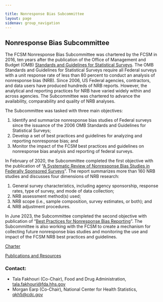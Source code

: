 ```yaml
---

title: Nonresponse Bias Subcommittee
layout: page
sidenav: group_navigation
---
```


<h2 class="page-sub-title">Nonresponse Bias Subcommittee</h2>

<p>The FCSM Nonresponse Bias Subcommittee was chartered by the FCSM in 2016, ten years after the publication of the Office of Management and Budget (OMB) <a href="https://unstats.un.org/unsd/dnss/docs-nqaf/USA_standards_stat_surveys.pdf" target="_blank">Standards and Guidelines for Statistical Surveys</a>. The OMB Standards and Guidelines for Statistical Surveys require all Federal surveys with a unit response rate of less than 80 percent to conduct an analysis of nonresponse bias (NRB). Since 2006, US Federal agencies, contractors, and data users have produced hundreds of NRB reports. However, the analytical and reporting practices for NRB have varied widely within and across agencies. The Subcommittee was chartered to advance the availability, comparability and quality of NRB analyses. </p>

<p>The Subcommittee was tasked with three main objectives:</p>
<ol>
<li>Identify and summarize nonresponse bias studies of Federal surveys since the issuance of the 2006 OMB Standards and Guidelines for Statistical Surveys;</li>
<li>Develop a set of best practices and guidelines for analyzing and reporting nonresponse bias; and</li>
<li>Monitor the impact of the FCSM best practices and guidelines on nonresponse bias analysis and reporting of federal surveys.</li>
</ol>

<p>In February of 2020, the Subcommittee completed the first objective with the publication of “<a href="{{site.baseurl}}/assets/files/docs/A_Systematic_Review_of_Nonresponse_Bias_Studies_Federally_Sponsored_SurveysFCSM_20_02_032920.pdf">A Systematic Review of Nonresponse Bias Studies in Federally Sponsored Surveys</a>”. The report summarizes more than 160 NRB studies and discusses four dimensions of NRB research:</p>

<ol>
<li>General survey characteristics, including agency sponsorship, response rates, type of survey, and mode of data collection;</li>
<li>NRB assessment method(s) used;</li>
<li>NRB scope (i.e., sample composition, survey estimates, or both); and</li>
<li>NRB adjustment procedures.</li>
</ol>

<p>In June 2023, the Subcommittee completed the second objective with publication of “<a href="{{site.baseurl}}/assets/files/docs/FCSM NRBA Report 062623.pdf">Best Practices for Nonresponse Bias Reporting</a>”. The Subcommittee is also working with the FCSM to create a mechanism for collecting future nonresponse bias studies and monitoring the use and impact of the FCSM NRB best practices and guidelines.</p>

<a href="{{site.baseurl}}/assets/files/docs/nrb-charter.pdf">Charter</a>

<a href="{{site.baseurl}}/groups/publications-and-resources">Publications and Resources</a>

<h3 class="page-sub-heading">Contact:</h3>
<ul>
<li>Tala Fakhouri (Co-Chair), Food and Drug Administration, <a href="mailto:tala.fakhouri@fda.hhs.gov">tala.fakhouri@fda.hhs.gov</a></li>
<li>Morgan Earp (Co-Chair), National Center for Health Statistics, <a href="mailto:qkh5@cdc.gov">qkh5@cdc.gov</a></li>
</ul>